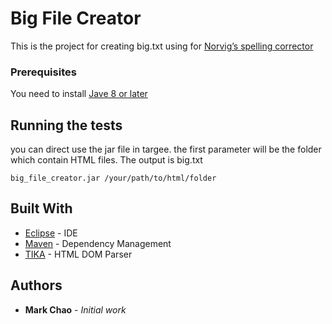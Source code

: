 # Big File Creator

This is the project for creating big.txt using for [Norvig’s spelling corrector](http://norvig.com/spell-correct.html)

### Prerequisites

You need to install [Jave 8 or later](https://java.com/zh_TW/download/)

## Running the tests

you can direct use the jar file in targee. the first parameter will be the folder which contain HTML files. The output is big.txt 

```
big_file_creator.jar /your/path/to/html/folder
```

## Built With

* [Eclipse](https://www.eclipse.org/) - IDE
* [Maven](https://maven.apache.org/) - Dependency Management
* [TIKA](https://tika.apache.org/1.5/gettingstarted.html) - HTML DOM Parser

## Authors

* **Mark Chao** - *Initial work* 